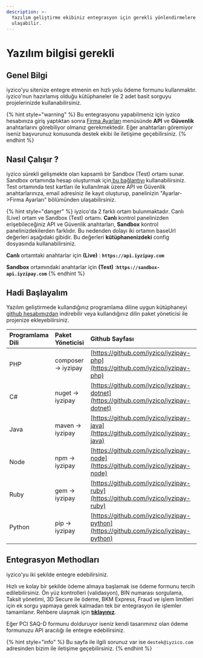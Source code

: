 ```yaml
---
description: >-
  Yazılım geliştirme ekibiniz entegrasyon için gerekli yönlendirmelere buradan
  ulaşabilir.
---
```


# Yazılım bilgisi gerekli

## Genel Bilgi

iyzico'yu sitenize entegre etmenin en hızlı yolu ödeme formunu kullanmaktır. iyzico'nun hazırlamış olduğu kütüphaneler ile 2 adet basit sorguyu projelerinizde kullanabilirsiniz.

{% hint style="warning" %}
Bu entegrasyonu yapabilmeniz için iyzico hesabınıza giriş yaptıktan sonra [Firma Ayarları](https://merchant.iyzipay.com/merchant-settings) menüsünde **API** ve **Güvenlik** anahtarlarını görebiliyor olmanız gerekmektedir. Eğer anahtarları göremiyor iseniz başvurunuz konusunda destek ekibi ile iletişime geçebilirsiniz.
{% endhint %}

## Nasıl Çalışır ?

iyzico sürekli gelişmekte olan kapsamlı bir Sandbox \(Test\) ortamı sunar. Sandbox ortamında hesap oluşturmak için[ bu bağlantıyı](https://sandbox-merchant.iyzipay.com/auth/register) kullanabilirsiniz. Test ortamında test kartları ile kullanılmak üzere API ve Güvenlik anahtarlarınıza, email adresiniz ile kayıt oluşturup, panelinizin "Ayarlar-&gt;Firma Ayarları" bölümünden ulaşabilirsiniz.

{% hint style="danger" %}
iyzico'da 2 farklı ortam bulunmaktadır. Canlı \(Live\) ortam ve Sandbox \(Test\) ortamı. **Canlı**  kontrol panelinizden erişebileceğiniz API ve Güvenlik anahtarları, **Sandbox** kontrol panelinizdekilerden farklıdır. Bu nedenden dolayı iki ortamın baseUrl değerleri aşağıdaki gibidir. Bu değerleri **kütüphanenizdeki** config dosyasında kullanabilirsiniz.

**Canlı** ortamtaki anahtarlar için **\(Live\)** : **`https://api.iyzipay.com`**

**Sandbox** ortamındaki anahtarlar için **\(Test\)** :**`https://sandbox-api.iyzipay.com`**
{% endhint %}

## Hadi Başlayalım

Yazılım geliştirmede kullandığınız programlama diline uygun kütüphaneyi [github hesabımızdan](https://github.com/iyzico) indirebilir veya kullandığınız dilin paket yöneticisi ile projenize ekleyebilirsiniz.

| Programlama Dili | Paket Yöneticisi | Github Sayfası |
| :--- | :--- | :--- |
| PHP | composer -&gt; iyzipay | [https://github.com/iyzico/iyzipay-php](https://github.com/iyzico/iyzipay-php) |
| C\# | nuget -&gt; iyzipay | [https://github.com/iyzico/iyzipay-dotnet](https://github.com/iyzico/iyzipay-dotnet) |
| Java | maven -&gt; iyzipay | [https://github.com/iyzico/iyzipay-java](https://github.com/iyzico/iyzipay-java) |
| Node | npm -&gt; iyzipay | [https://github.com/iyzico/iyzipay-node](https://github.com/iyzico/iyzipay-node) |
| Ruby | gem -&gt; iyzipay | [https://github.com/iyzico/iyzipay-ruby](https://github.com/iyzico/iyzipay-ruby) |
| Python | pip -&gt; iyzipay | [https://github.com/iyzico/iyzipay-python](https://github.com/iyzico/iyzipay-python) |

## Entegrasyon Methodları

iyzico'yu iki şekilde entegre edebilirsiniz.

Hızlı ve kolay bir şekilde ödeme almaya başlamak ise  ödeme formunu tercih edilebilirsiniz. Ön yüz kontrolleri \(validasyon\), BIN numarası sorgulama, Taksit yönetimi, 3D Secure ile ödeme, BKM Express, Fraud ve işlem limitleri için ek sorgu yapmaya gerek kalmadan tek bir entegrasyon ile işlemler tamamlanır.  Rehbere ulaşmak için [**tıklayınız**](https://iyzico.gitbook.io/tr/yazilim-bilgisi-gerekli/odeme-formu).



Eğer PCI SAQ-D formunu dolduruyor iseniz kendi tasarımınız olan ödeme formunuzu API aracılığı ile entegre edebilirsiniz.

{% hint style="info" %}
Bu sayfa ile ilgili sorunuz var ise `destek@iyzico.com` adresinden bizim ile iletişime geçebilirsiniz.
{% endhint %}



